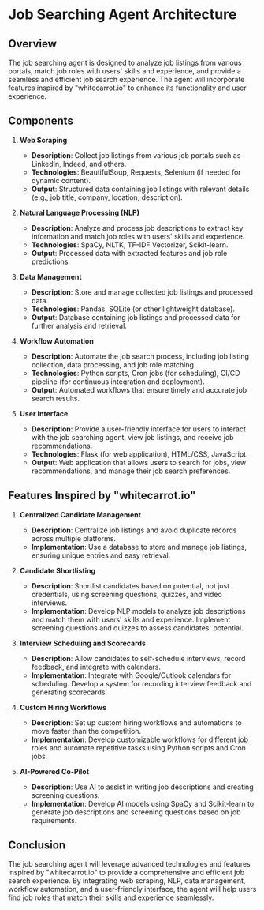 # Job Searching Agent Architecture

## Overview
The job searching agent is designed to analyze job listings from various portals, match job roles with users' skills and experience, and provide a seamless and efficient job search experience. The agent will incorporate features inspired by "whitecarrot.io" to enhance its functionality and user experience.

## Components
1. **Web Scraping**
   - **Description**: Collect job listings from various job portals such as LinkedIn, Indeed, and others.
   - **Technologies**: BeautifulSoup, Requests, Selenium (if needed for dynamic content).
   - **Output**: Structured data containing job listings with relevant details (e.g., job title, company, location, description).

2. **Natural Language Processing (NLP)**
   - **Description**: Analyze and process job descriptions to extract key information and match job roles with users' skills and experience.
   - **Technologies**: SpaCy, NLTK, TF-IDF Vectorizer, Scikit-learn.
   - **Output**: Processed data with extracted features and job role predictions.

3. **Data Management**
   - **Description**: Store and manage collected job listings and processed data.
   - **Technologies**: Pandas, SQLite (or other lightweight database).
   - **Output**: Database containing job listings and processed data for further analysis and retrieval.

4. **Workflow Automation**
   - **Description**: Automate the job search process, including job listing collection, data processing, and job role matching.
   - **Technologies**: Python scripts, Cron jobs (for scheduling), CI/CD pipeline (for continuous integration and deployment).
   - **Output**: Automated workflows that ensure timely and accurate job search results.

5. **User Interface**
   - **Description**: Provide a user-friendly interface for users to interact with the job searching agent, view job listings, and receive job recommendations.
   - **Technologies**: Flask (for web application), HTML/CSS, JavaScript.
   - **Output**: Web application that allows users to search for jobs, view recommendations, and manage their job search preferences.

## Features Inspired by "whitecarrot.io"
1. **Centralized Candidate Management**
   - **Description**: Centralize job listings and avoid duplicate records across multiple platforms.
   - **Implementation**: Use a database to store and manage job listings, ensuring unique entries and easy retrieval.

2. **Candidate Shortlisting**
   - **Description**: Shortlist candidates based on potential, not just credentials, using screening questions, quizzes, and video interviews.
   - **Implementation**: Develop NLP models to analyze job descriptions and match them with users' skills and experience. Implement screening questions and quizzes to assess candidates' potential.

3. **Interview Scheduling and Scorecards**
   - **Description**: Allow candidates to self-schedule interviews, record feedback, and integrate with calendars.
   - **Implementation**: Integrate with Google/Outlook calendars for scheduling. Develop a system for recording interview feedback and generating scorecards.

4. **Custom Hiring Workflows**
   - **Description**: Set up custom hiring workflows and automations to move faster than the competition.
   - **Implementation**: Develop customizable workflows for different job roles and automate repetitive tasks using Python scripts and Cron jobs.

5. **AI-Powered Co-Pilot**
   - **Description**: Use AI to assist in writing job descriptions and creating screening questions.
   - **Implementation**: Develop AI models using SpaCy and Scikit-learn to generate job descriptions and screening questions based on job requirements.

## Conclusion
The job searching agent will leverage advanced technologies and features inspired by "whitecarrot.io" to provide a comprehensive and efficient job search experience. By integrating web scraping, NLP, data management, workflow automation, and a user-friendly interface, the agent will help users find job roles that match their skills and experience seamlessly.
